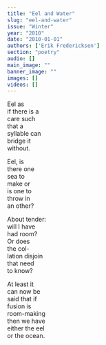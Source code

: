 ```yaml
---
title: "Eel and Water"
slug: "eel-and-water"
issue: "Winter"
year: "2010"
date: "2010-01-01"
authors: ['Erik Fredericksen']
section: "poetry"
audio: []
main_image: ""
banner_image: ""
images: []
videos: []
---
```

Eel as   
if there is a  
care such  
that a   
syllable can  
bridge it  
without.  
  


Eel, is   
there one  
sea to  
make or  
is one to  
throw in  
an other?  
  


About tender:  
will I have  
had room?  
Or does  
the col-  
lation disjoin   
that need  
to know?  
  


At least it  
can now be  
said that if  
fusion is  
room-making  
then we have  
either the eel  
or the ocean.  
  


